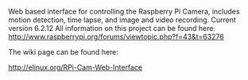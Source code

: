 Web based interface for controlling the Raspberry Pi Camera, includes motion detection, time lapse, and image and video recording.
Current version 6.2.12
All information on this project can be found here: http://www.raspberrypi.org/forums/viewtopic.php?f=43&t=63276

The wiki page can be found here:

http://elinux.org/RPi-Cam-Web-Interface

